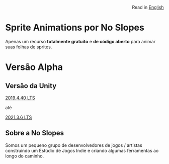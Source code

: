 <p align="right">
  Read in <a href="README.md"> English </a>
</p>

<!-- <p align="center">
  <img style="width: 300px; height:300px;" src="https://no-slopes.github.io/handy-2d-tools/_images/logo.png" />
</p> -->

# Sprite Animations por No Slopes

Apenas um recurso **totalmente gratuito** e **de código aberto** para animar suas folhas de sprites.

# Versão Alpha

## Versão da Unity

[2019.4.40 LTS](https://unity3d.com/pt/unity/whats-new/2019.4.40)

até

[2021.3.6 LTS](https://unity3d.com/pt/unity/whats-new/2021.3.6)

## Sobre a No Slopes

Somos um pequeno grupo de desenvolvedores de jogos / artistas construindo um Estúdio de Jogos Indie e criando algumas
ferramentas ao longo do caminho.
